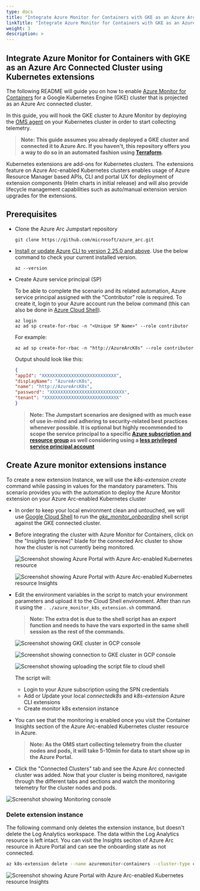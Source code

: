 ```yaml
---
type: docs
title: "Integrate Azure Monitor for Containers with GKE as an Azure Arc Connected Cluster using Kubernetes extensions"
linkTitle: "Integrate Azure Monitor for Containers with GKE as an Azure Arc Connected Cluster using Kubernetes extensions"
weight: 3
description: >
---
```


## Integrate Azure Monitor for Containers with GKE as an Azure Arc Connected Cluster using Kubernetes extensions

The following README will guide you on how to enable [Azure Monitor for Containers](https://docs.microsoft.com/en-us/azure/azure-monitor/insights/container-insights-overview) for a Google Kubernetes Engine (GKE) cluster that is projected as an Azure Arc connected cluster.

In this guide, you will hook the GKE cluster to Azure Monitor by deploying the [OMS agent](https://docs.microsoft.com/en-us/azure/azure-monitor/platform/log-analytics-agent) on your Kubernetes cluster in order to start collecting telemetry.  

> **Note: This guide assumes you already deployed a GKE cluster and connected it to Azure Arc. If you haven't, this repository offers you a way to do so in an automated fashion using [Terraform](https://azurearcjumpstart.io/azure_arc_jumpstart/azure_arc_k8s/gke/gke_terraform/).**

Kubernetes extensions are add-ons for Kubernetes clusters. The extensions feature on Azure Arc-enabled Kubernetes clusters enables usage of Azure Resource Manager based APIs, CLI and portal UX for deployment of extension components (Helm charts in initial release) and will also provide lifecycle management capabilities such as auto/manual extension version upgrades for the extensions.

## Prerequisites

* Clone the Azure Arc Jumpstart repository

    ```shell
    git clone https://github.com/microsoft/azure_arc.git
    ```

* [Install or update Azure CLI to version 2.25.0 and above](https://docs.microsoft.com/en-us/cli/azure/install-azure-cli?view=azure-cli-latest). Use the below command to check your current installed version.

  ```shell
  az --version
  ```

* Create Azure service principal (SP)

    To be able to complete the scenario and its related automation, Azure service principal assigned with the “Contributor” role is required. To create it, login to your Azure account run the below command (this can also be done in [Azure Cloud Shell](https://shell.azure.com/)).

    ```shell
    az login
    az ad sp create-for-rbac -n "<Unique SP Name>" --role contributor
    ```

    For example:

    ```shell
    az ad sp create-for-rbac -n "http://AzureArcK8s" --role contributor
    ```

    Output should look like this:

    ```json
    {
    "appId": "XXXXXXXXXXXXXXXXXXXXXXXXXXXX",
    "displayName": "AzureArcK8s",
    "name": "http://AzureArcK8s",
    "password": "XXXXXXXXXXXXXXXXXXXXXXXXXXXX",
    "tenant": "XXXXXXXXXXXXXXXXXXXXXXXXXXXX"
    }
    ```

    > **Note: The Jumpstart scenarios are designed with as much ease of use in-mind and adhering to security-related best practices whenever possible. It is optional but highly recommended to scope the service principal to a specific [Azure subscription and resource group](https://docs.microsoft.com/en-us/cli/azure/ad/sp?view=azure-cli-latest) as well considering using a [less privileged service principal account](https://docs.microsoft.com/en-us/azure/role-based-access-control/best-practices)**

## Create Azure monitor extensions instance

To create a new extension Instance, we will use the _k8s-extension create_ command while passing in values for the mandatory parameters. This scenario provides you with the automation to deploy the Azure Monitor extension on your Azure Arc-enabled Kubernetes cluster

* In order to keep your local environment clean and untouched, we will use [Google Cloud Shell](https://cloud.google.com/shell) to run the [*gke_monitor_onboarding*](https://github.com/microsoft/azure_arc/blob/main/azure_arc_k8s_jumpstart/gke/gke_monitor_extension/azure_monitor_k8s_extension.sh) shell script against the GKE connected cluster.

* Before integrating the cluster with Azure Monitor for Containers, click on the "Insights (preview)" blade for the connected Arc cluster to show how the cluster is not currently being monitored.

    ![Screenshot showing Azure Portal with Azure Arc-enabled Kubernetes resource](./01.png)

    ![Screenshot showing Azure Portal with Azure Arc-enabled Kubernetes resource Insights](./02.png)

* Edit the environment variables in the script to match your environment parameters and upload it to the Cloud Shell environment. After than run it using the ```. ./azure_monitor_k8s_extension.sh``` command.

    > **Note: The extra dot is due to the shell script has an *export* function and needs to have the vars exported in the same shell session as the rest of the commands.**

    ![Screenshot showing GKE cluster in GCP console](./03.png)

    ![Screenshot showing connection to GKE cluster in GCP console](./04.png)

    ![Screenshot showing uploading the script file to cloud shell](./05.png)

    The script will:

  * Login to your Azure subscription using the SPN credentials
  * Add or Update your local _connectedk8s_ and _k8s-extension_ Azure CLI extensions
  * Create monitor k8s extension instance

* You can see that the monitoring is enabled once you visit the Container Insights section of the Azure Arc-enabled Kubernetes cluster resource in Azure.

    > **Note: As the OMS start collecting telemetry from the cluster nodes and pods, it will take 5-10min for data to start show up in the Azure Portal.**

* Click the "Connected Clusters" tab and see the Azure Arc connected cluster was added. Now that your cluster is being monitored, navigate through the different tabs and sections and watch the monitoring telemetry for the cluster nodes and pods.  

![Screenshot showing Monitoring console](./06.png)

### Delete extension instance

The following command only deletes the extension instance, but doesn't delete the Log Analytics workspace. The data within the Log Analytics resource is left intact. You can visit the Insights seciton of Azure Arc resource in Azure Portal and can see the onboarding state as not connected.

```bash
az k8s-extension delete --name azuremonitor-containers --cluster-type connectedClusters --cluster-name <cluster-name> --resource-group <resource-group>
```

 ![Screenshot showing Azure Portal with Azure Arc-enabled Kubernetes resource Insights](./07.png)
